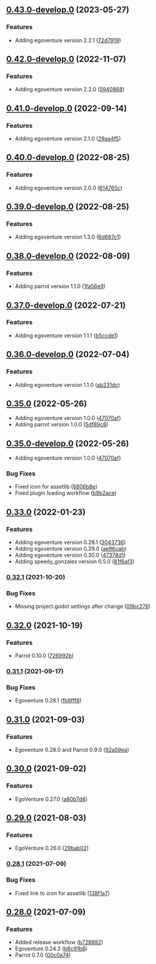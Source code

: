 ## [0.43.0-develop.0](https://github.com/deep-entertainment/egoventure-game-template/compare/0.36.0...0.43.0-develop.0) (2023-05-27)


### Features

* Adding egoventure version 2.2.1 ([72d7919](https://github.com/deep-entertainment/egoventure-game-template/commit/72d79190f3d3c2feef10c1cb0641fc0ab2c1364b))



## [0.42.0-develop.0](https://github.com/deep-entertainment/egoventure-game-template/compare/0.35.0...0.42.0-develop.0) (2022-11-07)

### Features

* Adding egoventure version 2.2.0 ([5940868](https://github.com/deep-entertainment/egoventure-game-template/commit/59408681ea362a5a9567a3d4cc867dca0e5eebf2))



## [0.41.0-develop.0](https://github.com/deep-entertainment/egoventure-game-template/compare/0.35.0...0.41.0-develop.0) (2022-09-14)


### Features

* Adding egoventure version 2.1.0 ([29aa4f5](https://github.com/deep-entertainment/egoventure-game-template/commit/29aa4f5999a6fdeb4614b95c92c4530f15b8de0e))



## [0.40.0-develop.0](https://github.com/deep-entertainment/egoventure-game-template/compare/0.35.0...0.40.0-develop.0) (2022-08-25)


### Features

* Adding egoventure version 2.0.0 ([614765c](https://github.com/deep-entertainment/egoventure-game-template/commit/614765c0888ff63f39ecb26687b8b784fb6edcfb))



## [0.39.0-develop.0](https://github.com/deep-entertainment/egoventure-game-template/compare/0.35.0...0.39.0-develop.0) (2022-08-25)


### Features

* Adding egoventure version 1.3.0 ([6d687c1](https://github.com/deep-entertainment/egoventure-game-template/commit/6d687c13bddf0256ed7a5a01dc0e482559fd25b5))



## [0.38.0-develop.0](https://github.com/deep-entertainment/egoventure-game-template/compare/0.35.0...0.38.0-develop.0) (2022-08-09)


### Features

* Adding parrot version 1.1.0 ([1fa56e9](https://github.com/deep-entertainment/egoventure-game-template/commit/1fa56e9aec9edbd8e6312cf3b2ab966e2390161f))



## [0.37.0-develop.0](https://github.com/deep-entertainment/egoventure-game-template/compare/0.35.0...0.37.0-develop.0) (2022-07-21)


### Features

* Adding egoventure version 1.1.1 ([b5ccde1](https://github.com/deep-entertainment/egoventure-game-template/commit/b5ccde135374f25ef70ab4668a2e909254f789ad))



## [0.36.0-develop.0](https://github.com/deep-entertainment/egoventure-game-template/compare/0.35.0...0.36.0-develop.0) (2022-07-04)


### Features

* Adding egoventure version 1.1.0 ([ab231dc](https://github.com/deep-entertainment/egoventure-game-template/commit/ab231dcd8c9558ec8f10247c6a9e6e6d532f24a2))

## [0.35.0](https://github.com/deep-entertainment/egoventure-game-template/compare/0.34.0...0.35.0) (2022-05-26)

* Adding egoventure version 1.0.0 ([47070af](https://github.com/deep-entertainment/egoventure-game-template/commit/47070afb2d1694daa4a1a73fde26eee36b7d68a8))
* Adding parrot version 1.0.0 ([5df89c8](https://github.com/deep-entertainment/egoventure-game-template/commit/5df89c8928665441e93ae8e811fe98e569190fd6))

## [0.35.0-develop.0](https://github.com/deep-entertainment/egoventure-game-template/compare/0.34.0...0.35.0-develop.0) (2022-05-26)

* Adding egoventure version 1.0.0 ([47070af](https://github.com/deep-entertainment/egoventure-game-template/commit/47070afb2d1694daa4a1a73fde26eee36b7d68a8))

### Bug Fixes

* Fixed icon for assetlib ([8806b8e](https://github.com/deep-entertainment/egoventure-game-template/commit/8806b8e0baf714681026573778d8e3306c0e8d95))
* Fixed plugin loading workflow ([b9b2ace](https://github.com/deep-entertainment/egoventure-game-template/commit/b9b2ace62e3ed5455369340b8761c2bc8e1ca4a2))

## [0.33.0](https://github.com/deep-entertainment/egoventure-game-template/compare/0.32.1...0.33.0) (2022-01-23)


### Features

* Adding egoventure version 0.28.1 ([3043736](https://github.com/deep-entertainment/egoventure-game-template/commit/3043736b655505e258bc3e39641f62211ba3632e))
* Adding egoventure version 0.29.0 ([ae96cab](https://github.com/deep-entertainment/egoventure-game-template/commit/ae96cab5ddf8f39f6d6f27ed16c27ff872d7edb7))
* Adding egoventure version 0.30.0 ([47378d1](https://github.com/deep-entertainment/egoventure-game-template/commit/47378d14c581525f04f47944f29e58396c06f423))
* Adding speedy_gonzales version 0.5.0 ([81f6af3](https://github.com/deep-entertainment/egoventure-game-template/commit/81f6af3712097afcfd544c62a60212484bcd7fd5))



### [0.32.1](https://github.com/deep-entertainment/egoventure-game-template/compare/0.32.0...0.32.1) (2021-10-20)


### Bug Fixes

* Missing project.godot settings after change ([09bc276](https://github.com/deep-entertainment/egoventure-game-template/commit/09bc27689f39c9993b77bb6b6bc821ad432e1664))



## [0.32.0](https://github.com/deep-entertainment/egoventure-game-template/compare/0.31.1...0.32.0) (2021-10-19)


### Features

* Parrot 0.10.0 ([726992b](https://github.com/deep-entertainment/egoventure-game-template/commit/726992bc58bbeb6df863be17c8bc30c4bb3f368c))



### [0.31.1](https://github.com/deep-entertainment/egoventure-game-template/compare/0.31.0...0.31.1) (2021-09-17)


### Bug Fixes

* Egoventure 0.28.1 ([fb6fff8](https://github.com/deep-entertainment/egoventure-game-template/commit/fb6fff8c83c8a44e719804fa5227a17d27dee953))



## [0.31.0](https://github.com/deep-entertainment/egoventure-game-template/compare/0.30.0...0.31.0) (2021-09-03)


### Features

* Egoventure 0.28.0 and Parrot 0.9.0 ([92a59ea](https://github.com/deep-entertainment/egoventure-game-template/commit/92a59ea3a167c7c9988af2086ea0599cc44718d4))



## [0.30.0](https://github.com/deep-entertainment/egoventure-game-template/compare/0.29.0...0.30.0) (2021-09-02)


### Features

* EgoVenture 0.27.0 ([a80b7d4](https://github.com/deep-entertainment/egoventure-game-template/commit/a80b7d4170977f1aeeadfee5dc4a923bb0173466))



## [0.29.0](https://github.com/deep-entertainment/egoventure-game-template/compare/0.28.1...0.29.0) (2021-08-03)


### Features

* EgoVenture 0.26.0 ([29bab02](https://github.com/deep-entertainment/egoventure-game-template/commit/29bab023a6c7a57a799aeda2d21966f81ed1cb08))



### [0.28.1](https://github.com/deep-entertainment/egoventure-game-template/compare/0.28.0...0.28.1) (2021-07-09)


### Bug Fixes

* Fixed link to icon for assetlib ([138f1a7](https://github.com/deep-entertainment/egoventure-game-template/commit/138f1a754dfe543040d078e3eaafab76fdb33704))



## [0.28.0](https://github.com/deep-entertainment/egoventure-game-template/compare/0.27.0...0.28.0) (2021-07-09)


### Features

* Added release workflow ([b728892](https://github.com/deep-entertainment/egoventure-game-template/commit/b72889230b6d8bfd7239a2ee4709eb93d0f0bdff))
* Egoventure 0.24.2 ([b8c91b6](https://github.com/deep-entertainment/egoventure-game-template/commit/b8c91b6f2651a61071c6274de2547930abe5c4ee))
* Parrot 0.7.0 ([00c0a74](https://github.com/deep-entertainment/egoventure-game-template/commit/00c0a7477527bcf370dfe508dfafb687f9205a47))
